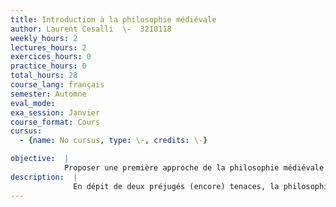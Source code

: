 ```yaml
---
title: Introduction à la philosophie médiévale
author: Laurent Cesalli  \-  32I0118
weekly_hours: 2
lectures_hours: 2
exercices_hours: 0
practice_hours: 0
total_hours: 28
course_lang: français
semester: Automne
eval_mode: 
exa_session: Janvier
course_format: Cours
cursus:
  - {name: No cursus, type: \-, credits: \-}

objective:  |
            Proposer une première approche de la philosophie médiévale (du VIIIe au XVIe siècle) à travers un parcours doctrinal et chronologique.
description:  |
              En dépit de deux préjugés (encore) tenaces, la philosophie na pas connu une longue hibernation de la fin de lAntiquité à laube de la Modernité. Elle na pas non plus passé les quelque huit siècles quaura duré le Moyen Âge à végéter à lombre dune théologie toute puissante. Admettons Mais dans ce cas, quel était donc le profil de la philosophie telle quelle fut pratiquée en Europe du temps de Charlemagne à celui de Luther ? Ce cours esquisse une réponse sous la forme dun parcours chronologique à travers quelques grands lieux et textes de la philosophie médiévale. En cours de route, on insistera sur (et on expliquera ce que lon entend par) le caractère autonome, pluraliste et métissé de la pensée philosophique médiévale.
---
```

